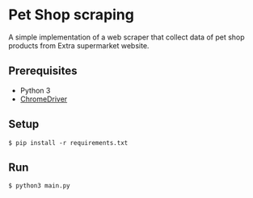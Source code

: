 # Pet Shop scraping

A simple implementation of a web scraper that collect data of pet shop products from Extra supermarket website.

## Prerequisites

* Python 3
* [ChromeDriver](http://chromedriver.chromium.org/)


## Setup
```
$ pip install -r requirements.txt
```

## Run

```
$ python3 main.py
```